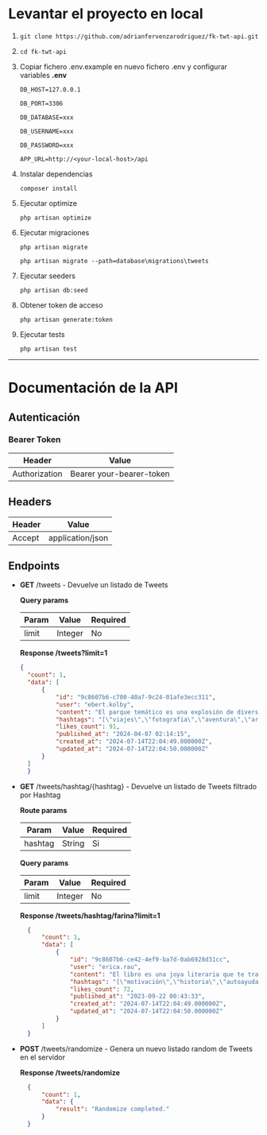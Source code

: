 # Levantar el proyecto en local

1. `git clone https://github.com/adrianfervenzarodriguez/fk-twt-api.git`
2. `cd fk-twt-api`
3.	Copiar fichero .env.example en nuevo fichero .env y configurar variables **.env**
   
        DB_HOST=127.0.0.1
  	
        DB_PORT=3306
  	
        DB_DATABASE=xxx
  	
        DB_USERNAME=xxx
  	
        DB_PASSWORD=xxx
  	
        APP_URL=http://<your-local-host>/api
  	
4.	Instalar dependencias
   
	`composer install`
 
5. Ejecutar optimize
  
    `php artisan optimize`
   

6. Ejecutar migraciones

	`php artisan migrate`

	`php artisan migrate --path=database\migrations\tweets`
7. Ejecutar seeders
   
	`php artisan db:seed` 
8. Obtener token de acceso
    
	`php artisan generate:token`
9. Ejecutar tests
    
	`php artisan test`

----------------------------------------------------------------
# Documentación de la API
## Autenticación
### Bearer Token
|Header|Value|
|--|--|
|Authorization|Bearer your-bearer-token|
## Headers
|Header|Value|
|--|--|
|Accept|application/json|
## Endpoints
- **GET** /tweets - Devuelve un listado de Tweets
  
    **Query params**
  
    |Param|Value|Required
    |--|--|--|
    |limit|Integer|No|
  
  **Response /tweets?limit=1**
  ```json
  {
    "count": 1,
    "data": [
        {
            "id": "9c8607b6-c700-40a7-9c24-01afe3ecc311",
            "user": "ebert.kolby",
            "content": "El parque temático es una explosión de diversión y emoción para toda la familia, con atracciones que desafían la gravedad y espectáculos que te dejan sin aliento.",
            "hashtags": "[\"viajes\",\"fotografía\",\"aventura\",\"arte\",\"amistad\"]",
            "likes_count": 91,
            "published_at": "2024-04-07 02:14:15",
            "created_at": "2024-07-14T22:04:49.000000Z",
            "updated_at": "2024-07-14T22:04:50.000000Z"
        }
    ]
    }
    ```
- **GET** /tweets/hashtag/{hashtag} - Devuelve un listado de Tweets filtrado por Hashtag

    **Route params**
  
    |Param|Value|Required
    |--|--|--|
    |hashtag|String|Si|
  
    **Query params**
  
    |Param|Value|Required
    |--|--|--|
    |limit|Integer|No|
  
  **Response /tweets/hashtag/farina?limit=1**
  ```json
    {
        "count": 1,
        "data": [
            {
                "id": "9c8607b6-ce42-4ef9-ba7d-0ab6928d31cc",
                "user": "erica.rau",
                "content": "El libro es una joya literaria que te transporta a otra época y te hace vivir aventuras inolvidables.",
                "hashtags": "[\"motivación\",\"historia\",\"autoayuda\",\"farina\",\"creatividad\",\"educación\",\"comida\"]",
                "likes_count": 72,
                "published_at": "2023-09-22 00:43:33",
                "created_at": "2024-07-14T22:04:49.000000Z",
                "updated_at": "2024-07-14T22:04:50.000000Z"
            }
        ]
    }
    ```
- **POST** /tweets/randomize - Genera un nuevo listado random de Tweets en el servidor

  **Response /tweets/randomize**
  ```json
    {
        "count": 1,
        "data": {
            "result": "Randomize completed."
        }
    }
    ```


